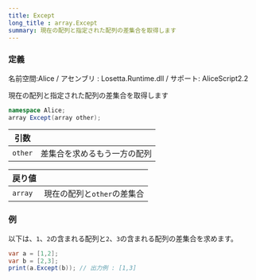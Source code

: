 ```yaml
---
title: Except
long_title : array.Except
summary: 現在の配列と指定された配列の差集合を取得します
---
```

### 定義
名前空間:Alice / アセンブリ : Losetta.Runtime.dll / サポート: AliceScript2.2

現在の配列と指定された配列の差集合を取得します

```cs title="AliceScript"
namespace Alice;
array Except(array other);
```

|引数| |
|-|-|
|`other`|差集合を求めるもう一方の配列|

|戻り値| |
|-|-|
|`array`|現在の配列と`other`の差集合|

### 例
以下は、`1`、`2`の含まれる配列と`2`、`3`の含まれる配列の差集合を求めます。

```cs title="AliceScript"
var a = [1,2];
var b = [2,3];
print(a.Except(b)); // 出力例 : [1,3]
```